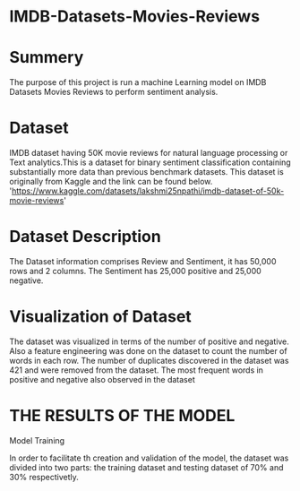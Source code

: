 # IMDB-Datasets-Movies-Reviews
# Summery
The purpose of this project is run a machine Learning model on IMDB Datasets Movies Reviews to perform sentiment analysis. 
# Dataset
IMDB dataset having 50K movie reviews for natural language processing or Text analytics.This is a dataset for binary sentiment classification containing substantially more data than previous benchmark datasets. This dataset is originally  from Kaggle and the link can be found below. 'https://www.kaggle.com/datasets/lakshmi25npathi/imdb-dataset-of-50k-movie-reviews'
# Dataset Description
The Dataset information comprises Review and Sentiment, it has 50,000 rows and 2 columns. The Sentiment has 25,000 positive and 25,000 negative. 
# Visualization of Dataset
The dataset was visualized in terms of the number of positive and negative. Also a feature engineering was done on the dataset to  count the number of words in each row. The number of duplicates discovered in the dataset was 421 and were removed from the dataset. The most frequent words in positive and negative also observed in the dataset  
# THE RESULTS OF THE MODEL
Model Training

In order to facilitate th creation and validation of the model, the dataset was divided into two parts: the training dataset and testing dataset of 70% and 30% respectivetly.
